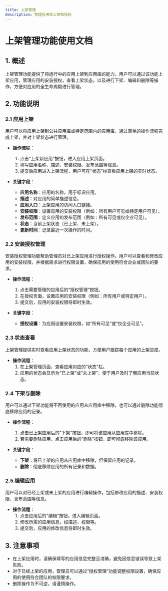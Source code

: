 ```yaml
---
title: 上架管理
description: 管理应用库上架和授权
---
```


# 上架管理功能使用文档

## 1. 概述
上架管理功能提供了将运行中的应用上架到应用库的能力。用户可以通过该功能上架应用，管理应用的安装授权，查看上架状态，以及进行下架、编辑和删除等操作，方便对应用的全生命周期进行管理。

## 2. 功能说明

### 2.1 应用上架
用户可以将应用上架到公共应用库或特定范围内的应用库，通过简单的操作流程完成上架，并对上架状态进行管理。

- **操作流程**：
    1. 点击“上架新应用”按钮，进入应用上架页面。
    2. 填写应用名称、描述、安装权限、发布范围等信息。
    3. 提交后应用进入上架流程，用户可在“状态”栏查看应用上架的实时状态。

- **关键字段**：
    - **应用名称**：应用的名称，用于标识应用。
    - **描述**：对应用的简单描述信息。
    - **应用入口**：上架应用的访问入口链接。
    - **安装权限**：设置应用的安装权限（例如：所有用户可见或特定用户可见）。
    - **发布范围**：定义应用的发布范围（例如：所有可见或仅企业可见）。
    - **状态**：当前上架状态（已上架、未上架）。
    - **更新时间**：记录最近一次操作的时间。

### 2.2 安装授权管理
安装授权管理功能帮助管理员对已上架应用进行授权操作。用户可以查看和修改应用的安装权限，并根据需求进行权限设置，确保应用的使用符合企业或团队的要求。

- **操作流程**：
    1. 点击需要管理的应用后的“授权管理”按钮。
    2. 在授权页面，设置应用的安装权限（例如：所有用户或特定用户）。
    3. 提交后，应用的安装权限将即时生效。

- **关键字段**：
    - **授权设置**：为应用设置安装权限，如“所有可见”或“仅企业可见”。

### 2.3 状态查看
上架管理提供实时查看应用上架状态的功能，方便用户跟踪每个应用的上架进度。

- **操作流程**：
    1. 在上架管理页面，查看应用对应的“状态”栏。
    2. 应用的状态会显示为“已上架”或“未上架”，便于用户及时了解应用当前状态。

### 2.4 下架与删除
用户可以通过下架功能将不再使用的应用从应用库中移除，也可以通过删除功能彻底移除应用的记录。

- **操作流程**：
    1. 点击已上架应用后的“下架”按钮，即可将该应用从应用库中移除。
    2. 若需要删除应用，点击应用后的“删除”按钮，即可彻底移除该应用。

- **关键字段**：
    - **下架**：将已上架的应用从应用库中移除，但保留应用的记录。
    - **删除**：彻底移除应用的所有记录和数据。

### 2.5 编辑应用
用户可以对已经上架或未上架的应用进行编辑操作，包括修改应用的描述、安装权限、发布范围等信息。

- **操作流程**：
    1. 点击应用后的“编辑”按钮，进入编辑页面。
    2. 修改所需的应用信息，如描述、权限等。
    3. 提交后，应用的修改信息将即时生效。

## 3. 注意事项
- 在上架应用时，请确保填写的应用信息完整且准确，避免因信息错误导致上架失败。
- 对于已经上架的应用，管理员可以通过“授权管理”功能调整权限设置，确保应用的使用符合团队的权限要求。
- 删除操作为不可逆，请谨慎操作。

